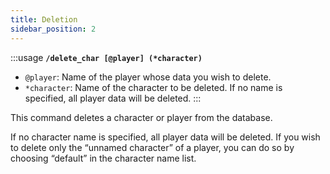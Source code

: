 ```yaml
---
title: Deletion
sidebar_position: 2
---
```


:::usage
**`/delete_char [@player] (*character)`**
- `@player`: Name of the player whose data you wish to delete.
- `*character`: Name of the character to be deleted. If no name is specified, all player data will be deleted.
:::

This command deletes a character or player from the database. 

If no character name is specified, all player data will be deleted. If you wish to delete only the “unnamed character” of a player, you can do so by choosing “default” in the character name list.